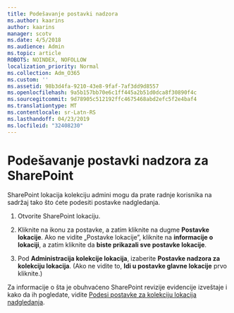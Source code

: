 ```yaml
---
title: Podešavanje postavki nadzora
ms.author: kaarins
author: kaarins
manager: scotv
ms.date: 4/5/2018
ms.audience: Admin
ms.topic: article
ROBOTS: NOINDEX, NOFOLLOW
localization_priority: Normal
ms.collection: Adm_O365
ms.custom: ''
ms.assetid: 98b3d4fa-9210-43e8-9faf-7af3dd9d8557
ms.openlocfilehash: 9a5b157bb70e6c1ff445a2b51d0dca8f30890f4c
ms.sourcegitcommit: 9d78905c512192ffc4675468abd2efc5f2e4baf4
ms.translationtype: MT
ms.contentlocale: sr-Latn-RS
ms.lasthandoff: 04/23/2019
ms.locfileid: "32408230"
---
```

# <a name="configure-sharepoint-audit-settings"></a>Podešavanje postavki nadzora za SharePoint

SharePoint lokacija kolekciju admini mogu da prate radnje korisnika na sadržaj tako što ćete podesiti postavke nadgledanja.
  
1. Otvorite SharePoint lokaciju.
    
2. Kliknite na ikonu za postavke, a zatim kliknite na dugme **Postavke lokacije**. Ako ne vidite „Postavke lokacije”, kliknite na **informacije o lokaciji**, a zatim kliknite da **biste prikazali sve postavke lokacije**.
    
3. Pod **Administracija kolekcije lokacija**, izaberite **Postavke nadzora za kolekciju lokacija**. (Ako ne vidite to, **Idi u postavke glavne lokacije** prvo kliknite.) 
    
Za informacije o šta je obuhvaćeno SharePoint revizije evidencije izveštaje i kako da ih pogledate, vidite [Podesi postavke za kolekciju lokacija nadgledanja](https://go.microsoft.com/fwlink/?linkid=404050).
  

